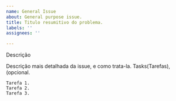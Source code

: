 ```yaml
---
name: General Issue
about: General purpose issue.
title: Titulo resumitivo do problema.
labels: ''
assignees: ''

---
```


Descrição

Descrição mais detalhada da issue, e como trata-la.
Tasks(Tarefas), (opcional.

    Tarefa 1.
    Tarefa 2.
    Tarefa 3.
